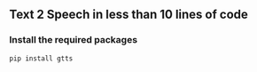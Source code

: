 ## Text 2 Speech in less than 10 lines of code

### Install the required packages
```
pip install gtts
```
